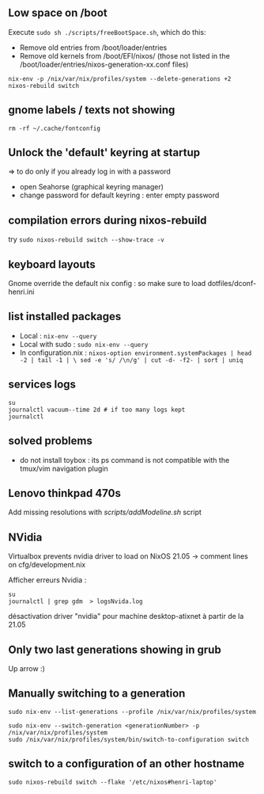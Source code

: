 ## Low space on /boot

Execute `sudo sh ./scripts/freeBootSpace.sh`, which do this:
- Remove old entries from /boot/loader/entries
- Remove old kernels from /boot/EFI/nixos/ (those not listed in the /boot/loader/entries/nixos-generation-xx.conf files)
```
nix-env -p /nix/var/nix/profiles/system --delete-generations +2
nixos-rebuild switch
```

## gnome labels / texts not showing

`rm -rf ~/.cache/fontconfig`

## Unlock the 'default' keyring at startup

=> to do only if you already log in with a password

- open Seahorse (graphical keyring manager)
- change password for default keyring : enter empty password

## compilation errors during nixos-rebuild

try `sudo nixos-rebuild switch --show-trace -v`

## keyboard layouts

Gnome override the default nix config : so make sure to load dotfiles/dconf-henri.ini

## list installed packages

* Local : `nix-env --query`
* Local with sudo : `sudo nix-env --query`
* In configuration.nix : `nixos-option environment.systemPackages | head -2 | tail -1 | \
    sed -e 's/ /\n/g' | cut -d- -f2- | sort | uniq`

## services logs

```
su 
journalctl vacuum--time 2d # if too many logs kept
journalctl
```

## solved problems

- do not install toybox : its ps command is not compatible with the tmux/vim navigation plugin

## Lenovo thinkpad 470s

Add missing resolutions with _scripts/addModeline.sh_ script

## NVidia

Virtualbox prevents nvidia driver to load on NixOS 21.05 -> comment lines on cfg/development.nix

Afficher erreurs Nvidia : 

```
su
journalctl | grep gdm  > logsNvida.log
```

désactivation driver "nvidia" pour machine desktop-atixnet à partir de la 21.05

## Only two last generations showing in grub

Up arrow :)

## Manually switching to a generation

```
sudo nix-env --list-generations --profile /nix/var/nix/profiles/system

sudo nix-env --switch-generation <generationNumber> -p /nix/var/nix/profiles/system
sudo /nix/var/nix/profiles/system/bin/switch-to-configuration switch
```

## switch to a configuration of an other hostname


```
sudo nixos-rebuild switch --flake '/etc/nixos#henri-laptop'
```

